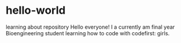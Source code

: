 # hello-world
learning about repository
Hello everyone!
I a currently am final year Bioengineering student learning how to code with codefirst: girls.
